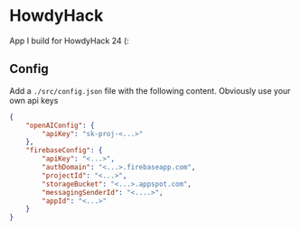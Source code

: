 # HowdyHack

App I build for HowdyHack 24 (:

## Config

Add a `./src/config.json` file with the following content. Obviously use your own api keys

```json
{
    "openAIConfig": {
        "apiKey": "sk-proj-<...>"
    },
    "firebaseConfig": {
        "apiKey": "<...>",
        "authDomain": "<...>.firebaseapp.com",
        "projectId": "<...>",
        "storageBucket": "<...>.appspot.com",
        "messagingSenderId": "<....>",
        "appId": "<...>"
    }
}
```